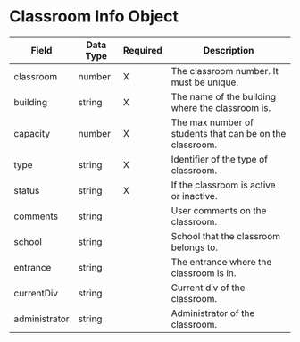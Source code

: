 # Classroom Info Object
Field | Data Type | Required | Description
--- | --- | --- | ---
classroom | number | X | The classroom number. It must be unique.
building | string | X | The name of the building where the classroom is.
capacity | number | X | The max number of students that can be on the classroom.
type | string | X | Identifier of the type of classroom.
status | string | X | If the classroom is active or inactive.
comments | string |  | User comments on the classroom.
school | string |  | School that the classroom belongs to.
entrance | string |  | The entrance where the classroom is in.
currentDiv | string |  | Current div of the classroom.
administrator | string |  | Administrator of the classroom.
